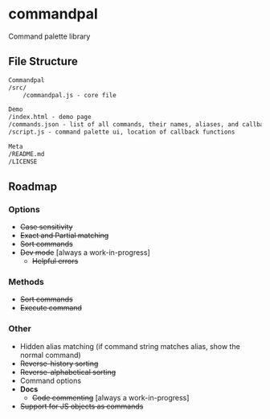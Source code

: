 # commandpal

Command palette library

## File Structure

```markdown
Commandpal
/src/
    /commandpal.js - core file

Demo
/index.html - demo page
/commands.json - list of all commands, their names, aliases, and callbacks
/script.js - command palette ui, location of callback functions

Meta
/README.md
/LICENSE
```

## Roadmap

### Options

+ ~~Case sensitivity~~
+ ~~Exact and Partial matching~~
+ ~~Sort commands~~
+ ~~Dev mode~~ [always a work-in-progress]
  + ~~Helpful errors~~

### Methods

+ ~~Sort commands~~
+ ~~Execute command~~

### Other

+ Hidden alias matching (if command string matches alias, show the normal command)
+ ~~Reverse-history sorting~~
+ ~~Reverse-alphabetical sorting~~
+ Command options
+ **Docs**
  + ~~Code commenting~~ [always a work-in-progress]
+ ~~Support for JS objects as commands~~
